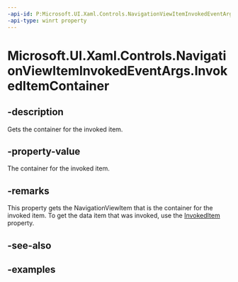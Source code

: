 ```yaml
---
-api-id: P:Microsoft.UI.Xaml.Controls.NavigationViewItemInvokedEventArgs.InvokedItemContainer
-api-type: winrt property
---
```

<!-- Property syntax.
public NavigationViewItemBase InvokedItemContainer { get; }
-->

# Microsoft.UI.Xaml.Controls.NavigationViewItemInvokedEventArgs.InvokedItemContainer


## -description

Gets the container for the invoked item.


## -property-value

The container for the invoked item.


## -remarks

This property gets the NavigationViewItem that is the container for the invoked item. To get the data item that was invoked, use the [InvokedItem](navigationviewiteminvokedeventargs_invokeditem.md) property.


## -see-also


## -examples


